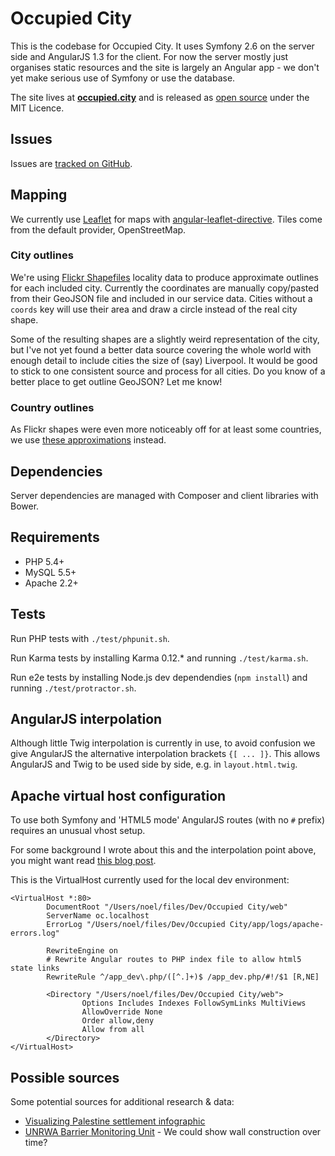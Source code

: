 Occupied City
=============
This is the codebase for Occupied City. It uses Symfony 2.6 on the server side and AngularJS 1.3 for the client.
For now the server mostly just organises static resources and the site is largely an Angular app - we don't
yet make serious use of Symfony or use the database.

The site lives at **[occupied.city](http://occupied.city)** and is released as
[open source](https://github.com/webful-ltd/occupied-city) under the MIT Licence.

Issues
------
Issues are [tracked on GitHub](https://github.com/webful-ltd/occupied-city/issues).

Mapping
-------
We currently use [Leaflet](http://leafletjs.com/) for maps with
[angular-leaflet-directive](https://github.com/tombatossals/angular-leaflet-directive). Tiles come from the default
provider, OpenStreetMap.

### City outlines
We're using [Flickr Shapefiles](http://code.flickr.net/2011/01/08/flickr-shapefiles-public-dataset-2-0/) locality data
to produce approximate outlines for each included city. Currently the coordinates are manually copy/pasted from their
 GeoJSON file and included in our service data. Cities without a `coords` key will use their area and draw a circle
 instead of the real city shape.

Some of the resulting shapes are a slightly weird representation of the city, but I've not yet found a better data
source covering the whole world with enough detail to include cities the size of (say) Liverpool. It would be
good to stick to one consistent source and process for all cities. Do you know of a better place to get outline GeoJSON?
Let me know!

### Country outlines
As Flickr shapes were even more noticeably off for at least some countries, we use
[these approximations](https://github.com/johan/world.geo.json) instead.

Dependencies
------------
Server dependencies are managed with Composer and client libraries with Bower.

Requirements
------------
* PHP 5.4+
* MySQL 5.5+
* Apache 2.2+

Tests
-----
Run PHP tests with `./test/phpunit.sh`.

Run Karma tests by installing Karma 0.12.* and running `./test/karma.sh`.

Run e2e tests by installing Node.js dev dependendies (`npm install`) and running `./test/protractor.sh`.

AngularJS interpolation
-----------------------
Although little Twig interpolation is currently in use, to avoid confusion we give AngularJS the alternative
interpolation brackets `{[ ... ]}`. This allows AngularJS and Twig to be used side by side, e.g. in
`layout.html.twig`.

Apache virtual host configuration
---------------------------------
To use both Symfony and 'HTML5 mode' AngularJS routes (with no `#` prefix) requires an unusual vhost setup.

For some background I wrote about this and the interpolation point above, you might want read
[this blog post](http://noellh.com/blog/angularjs-symfony-harmony/).

This is the VirtualHost currently used for the local dev environment:

    <VirtualHost *:80>
            DocumentRoot "/Users/noel/files/Dev/Occupied City/web"
            ServerName oc.localhost
            ErrorLog "/Users/noel/files/Dev/Occupied City/app/logs/apache-errors.log"

            RewriteEngine on
            # Rewrite Angular routes to PHP index file to allow html5 state links
            RewriteRule ^/app_dev\.php/([^.]+)$ /app_dev.php/#!/$1 [R,NE]

            <Directory "/Users/noel/files/Dev/Occupied City/web">
                    Options Includes Indexes FollowSymLinks MultiViews
                    AllowOverride None
                    Order allow,deny
                    Allow from all
            </Directory>
    </VirtualHost>

Possible sources
----------------
Some potential sources for additional research & data:

* [Visualizing Palestine settlement infographic](http://visualizingpalestine.org/visuals/palestinian-israeli-peace-talks-settlements-oslo)
* [UNRWA Barrier Monitoring Unit](http://www.unrwa.org/newsroom/features/barrier-monitoring-unit?id=908) -
    We could show wall construction over time?

